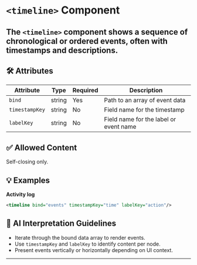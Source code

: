 # `<timeline>` Component

The `<timeline>` component shows a sequence of chronological or ordered events, often with timestamps and descriptions.
---

## 🛠 Attributes
| Attribute | Type | Required | Description |
|-----------|------|----------|-------------|
| `bind` | string | Yes | Path to an array of event data |
| `timestampKey` | string | No | Field name for the timestamp |
| `labelKey` | string | No | Field name for the label or event name |

## ✅ Allowed Content
Self-closing only.

## 💡 Examples
**Activity log**
```xml
<timeline bind="events" timestampKey="time" labelKey="action"/>
```

## 🧩 AI Interpretation Guidelines
- Iterate through the bound data array to render events.
- Use `timestampKey` and `labelKey` to identify content per node.
- Present events vertically or horizontally depending on UI context.
---